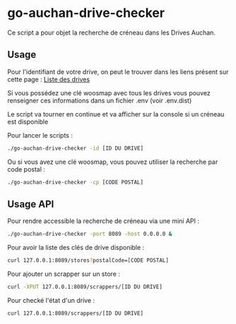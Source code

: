 # go-auchan-drive-checker

Ce script a pour objet la recherche de créneau dans les Drives Auchan.

## Usage

Pour l'identifiant de votre drive, on peut le trouver dans les liens présent sur cette page : [Liste des drives](https://www.auchandrive.fr/drive/nos-drives/)

Si vous possédez une clé woosmap avec tous les drives vous pouvez renseigner ces informations dans un fichier .env (voir .env.dist)

Le script va tourner en continue et va afficher sur la console si un créneau est disponible

Pour lancer le scripts :

```bash
./go-auchan-drive-checker -id [ID DU DRIVE]
```

Ou si vous avez une clé woosmap, vous pouvez utiliser la recherche par code postal :

```bash
./go-auchan-drive-checker -cp [CODE POSTAL]
```

## Usage API

Pour rendre accessible la recherche de créneau via une mini API :

```bash
./go-auchan-drive-checker -port 8089 -host 0.0.0.0 &
```

Pour avoir la liste des clés de drive disponible :

```bash
curl 127.0.0.1:8089/stores?postalCode=[CODE POSTAL]
```

Pour ajouter un scrapper sur un store :

```bash
curl -XPUT 127.0.0.1:8089/scrappers/[ID DU DRIVE]
```

Pour checké l'état d'un drive :

```bash
curl 127.0.0.1:8089/scrappers/[ID DU DRIVE]
```
